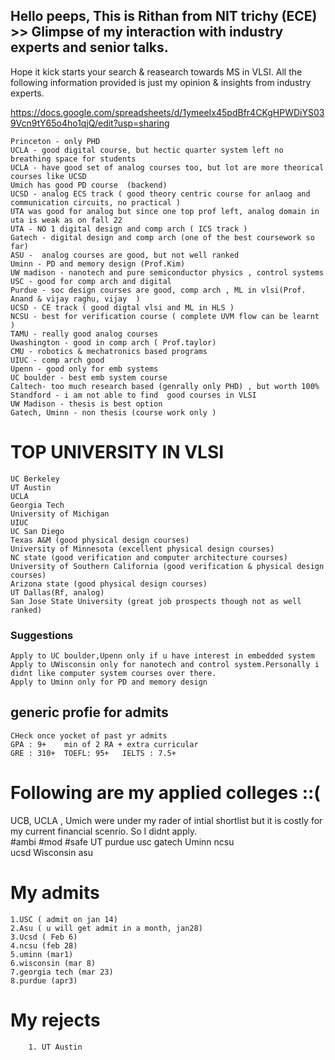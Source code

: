 ## Hello peeps, This is Rithan from NIT trichy (ECE) >> Glimpse of my interaction with industry experts and senior talks.
Hope it kick starts your search & reasearch towards MS in VLSI.
All the following information provided is just my opinion & insights from industry experts.

https://docs.google.com/spreadsheets/d/1ymeeIx45pdBfr4CKgHPWDiYS039Vcn9tY65o4ho1qjQ/edit?usp=sharing

					
	Princeton - only PHD				
	UCLA - good digital course, but hectic quarter system left no breathing space for students
	UCLA - have good set of analog courses too, but lot are more theorical courses like UCSD
	Umich has good PD course  (backend)				
	UCSD - analog ECS track ( good theory centric course for anlaog and communication circuits, no practical )				
	UTA was good for analog but since one top prof left, analog domain in uta is weak as on fall 22				
	UTA - NO 1 digital design and comp arch ( ICS track ) 				
	Gatech - digital design and comp arch (one of the best coursework so far)				
	ASU -  analog courses are good, but not well ranked			
	Uminn - PD and memory design (Prof.Kim)				
	UW madison - nanotech and pure semiconductor physics , control systems				
	USC - good for comp arch and digital				
	Purdue - soc design courses are good, comp arch , ML in vlsi(Prof. Anand & vijay raghu, vijay  ) 				
	UCSD - CE track ( good digtal vlsi and ML in HLS )				
	NCSU - best for verification course ( complete UVM flow can be learnt )				
	TAMU - really good analog courses				
	Uwashington - good in comp arch ( Prof.taylor)				
	CMU - robotics & mechatronics based programs				
	UIUC - comp arch good 				
	Upenn - good only for emb systems				
	UC boulder - best emb system course 				
	Caltech- too much research based (genrally only PHD) , but worth 100% 				
	Standford - i am not able to find  good courses in VLSI 				
	UW Madison - thesis is best option 				
	Gatech, Uminn - non thesis (course work only )				
					
          		
# TOP UNIVERSITY IN VLSI
	
	UC Berkeley	
	UT Austin	
	UCLA	
	Georgia Tech	
	University of Michigan	
	UIUC	
	UC San Diego	
	Texas A&M (good physical design courses)	
	University of Minnesota (excellent physical design courses)	
	NC state (good verification and computer architecture courses)	
	University of Southern California (good verification & physical design courses)	
	Arizona state (good physical design courses)	
	UT Dallas(Rf, analog)	
	San Jose State University (great job prospects though not as well ranked)
	
### Suggestions				
	Apply to UC boulder,Upenn only if u have interest in embedded system 						
	Apply to UWisconsin only for nanotech and control system.Personally i didnt like computer system courses over there.				
	Apply to Uminn only for PD and memory design 	
	
## generic profie for admits		
	CHeck once yocket of past yr admits		
	GPA : 9+	min of 2 RA + extra curricular	
	GRE : 310+	TOEFL: 95+   IELTS : 7.5+
	
# Following are my applied colleges ::(
				
UCB, UCLA , Umich were under my rader of intial shortlist but it is costly for my current financial scenrio. So I didnt apply.					
	#ambi	     #mod	  #safe	
	UT	    purdue	    usc	
	gatech	    Uminn	    ncsu	
	ucsd	    Wisconsin       asu	
	
	
# My admits 

	1.USC ( admit on jan 14) 		
	2.Asu ( u will get admit in a month, jan28) 		
	3.Ucsd ( Feb 6) 		
	4.ncsu (feb 28)		
	5.uminn (mar1)		
	6.wisconsin (mar 8)		
	7.georgia tech (mar 23)		
	8.purdue (apr3)	

# My rejects
        1. UT Austin


